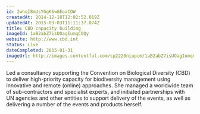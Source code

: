 ```yaml
---
id: 2whqI8mUsYGgK6wGEoaCOW
createdAt: 2014-12-18T12:02:52.019Z
updatedAt: 2015-03-03T11:11:37.074Z
title: CBD capacity building
imageId: 1aB2abZ7isUOagIumqCOQy
website: http://www.cbd.int
status: Live
dateCompleted: 2015-01-31
imageUrl: http://images.contentful.com/cp2228niupcm/1aB2abZ7isUOagIumqCOQy/b76bd01bffccda203823e6d4dad77361/Screenshot_2014-12-18_12.00.53.png
---
```

Led a consultancy supporting the Convention on Biological Diversity (CBD) to deliver high-priority capacity for biodiversity management using innovative and remote (online) approaches. She managed a worldwide team of sub-contractors and specialist experts, and initiated partnerships with UN agencies and other entities to support delivery of the events, as well as delivering a number of the events and products herself. 